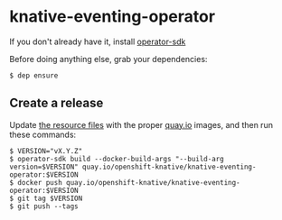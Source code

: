 # knative-eventing-operator

If you don't already have it, install
[operator-sdk](https://github.com/operator-framework/operator-sdk/)

Before doing anything else, grab your dependencies:

    $ dep ensure

## Create a release

Update [the resource files](deploy/resources/) with the proper
[quay.io](https://quay.io/organization/openshift-knative) images, and
then run these commands:

    $ VERSION="vX.Y.Z"
    $ operator-sdk build --docker-build-args "--build-arg version=$VERSION" quay.io/openshift-knative/knative-eventing-operator:$VERSION
    $ docker push quay.io/openshift-knative/knative-eventing-operator:$VERSION
    $ git tag $VERSION
    $ git push --tags
